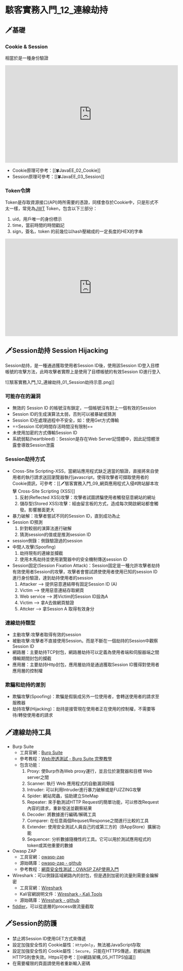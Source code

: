 # 駭客實務入門_12_連線劫持
## 🗡基礎
### Cookie & Session
相當於是一種身份驗證

<iframe width="560" height="315" src="https://www.youtube.com/embed/lNQAl71Abqc" title="YouTube video player" frameborder="0" allow="accelerometer; autoplay; clipboard-write; encrypted-media; gyroscope; picture-in-picture" allowfullscreen></iframe>

- Cookie原理可參考：[[🍀JavaEE_02_Cookie]]
- Session原理可參考：[[🍀JavaEE_03_Session]]

### Token令牌
Token是存取資源接口(API)時所需要的憑證，同樣會存於Cookie中，只是形式不太一樣，常見為[JWT](https://jwt.io/) Token，包含以下三部分：
1. uid，用戶唯一的身份標示
2. time，當前時間的時間戳記
3. sign，簽名，token 的前幾位以hash壓縮成的一定長度的HEX的字串

<iframe width="560" height="315" src="https://www.youtube.com/embed/ITDrxC6hDh0" title="YouTube video player" frameborder="0" allow="accelerometer; autoplay; clipboard-write; encrypted-media; gyroscope; picture-in-picture" allowfullscreen></iframe>

## 🗡Session劫持 Session Hijacking
Session劫持，是一種通過獲取使用者Session ID後，使用該Session ID登入目標帳號的攻擊方法，此時攻擊者實際上是使用了目標帳號的有效Session ID進行登入

![[駭客實務入門_12_連線劫持_01_Session劫持示意.png]]

### 可能存在的漏洞
- 無效的 Session ID 的帳號沒有鎖定，一個帳號沒有對上一個有效的Session
- Session ID的生成演算法太弱，否則可以被暴破或猜測
- Session ID在處理過程中不安全，如：使用Get方式傳輸
- ==Session ID的時間存活時間沒有限制==
- 未使用加密的方式傳輸Session ID
- 系統弱點(heartbleed)：Session是存在Web Server記憶體中，因此記憶體泄露會導致Session泄露

### Session劫持方式
- Cross-Site Scripting-XSS，當網站應用程式缺乏適當的驗證，直接將來自使用者的執行請求送回瀏覽器執行javascript，使得攻擊者可擷取使用者的Cookie資訊，可參考：[[🗡駭客實務入門_09_網頁應用程式入侵#跨站腳本攻擊 Cross-Site Scripting (XSS)]]
	1. 反射(Reflected XSS)攻擊：攻擊者試圖誘騙使用者觸發惡意網站的網址
	2. 儲存型(Stored XSS)攻擊：經由留言板的方式，造成每次開啟網站都會觸發。影響層面更大
- 暴力破解：攻擊者嘗試不同的Session ID，直到成功為止
- Session ID預測
	1. 針對較弱的演算法進行破解
	2. 猜測session的值或是推測session ID
- session側錄：側錄驗證過的session
- 中間人攻擊(Spoofing)
	1. 劫持現有的連線並攔截
	2. 使用木馬劫持並使用瀏覽器中的安全機制傳送session ID
- Session固定(Session Fixation Attack)：Session固定是一種允許攻擊者劫持有效使用者Session的攻擊，攻擊者會嘗試誘使使用者使用已知的session ID進行身份驗證，達到劫持使用者的session
	1.  Attacker --> 提供惡意連結帶有固定Session ID (A)
	2.  Victim --> 使用惡意連結存取網頁
	3.  Web service --> 將Victim的Session ID設為A
	4.  Victim --> 拿A去做網頁驗證
	5.  Attcker --> 拿Session A 取得有效身分

### 連線劫持類型
- 主動攻擊:攻擊者取得有效的session
- 被動攻擊:攻擊者不直接使用Session。而是不斷在一個劫持的Session中觀察 Session ID
- 網路層：主要劫持TCP封包，網路層劫持可以定義為使用者端和伺服器端之間傳輸期間封包的攔截
- 應用層：主要劫持Http封包，應用層劫持是通過獲取Session ID獲得對使用者應用層的控制權

### 欺騙和劫持的差別
- 欺騙攻擊(Spoofing)：欺騙是假裝成另外一位使用者，會轉送使用者的請求至服務器
- 劫持攻擊(Hijacking)：劫持是接管現在使用者正在使用的控制權，不需要等待/轉發使用者的請求

## 🗡連線劫持工具
- Burp Suite
	- 工具官網：[Burp Suite](https://portswigger.net/burp)
	- 參考教程：[Web滲透測試 - Burp Suite 完整教學](https://ithelp.ithome.com.tw/2020-12th-ironman/articles/3806)
	- 包含功能：
		1. Proxy: 使Burp作為Web proxy運行，並且位於瀏覽器和目標 Web server之間
		2. Scanner: 執行 Web 應用程式的自動漏洞掃描
		3. Intruder: 可以利用Intruder進行暴力破解或是FUZZING攻擊
		4. Spider: 網站爬蟲，協助建立SiteMap
		5. Repeater: 來手動測試HTTP Request的簡單功能，可以修改Request內容的請求，重新發送並觀察結果
		6. Decoder: 將數據進行編碼/解碼工具
		7. Comparer: 在任意兩個Requset/Response之間進行比較的工具
		8. Extender: 使用安全測試人員自己的或第三方的（BAppStore）擴展功能
		9. Sequencer: 分析數據隨機性的工具。它可以用於測試應用程式的token或其他重要的數據
- Owasp ZAP
	- 工具官網：[owasp-zap](https://www.zaproxy.org/)
	- 源始碼庫：[owasp-zap - github](https://github.com/zaproxy/zaproxy)
	- 參考教程：[網頁安全性測試：OWASP ZAP使用入門](https://www.tpisoftware.com/tpu/articleDetails/2161)
- Wireshark：可以側錄區域網路內的封包，但是遇到加密的流量則需要金鑰解密
	- 工具官網：[Wireshark](https://www.wireshark.org/download.html)
	- Kali官網說明文件：[Wireshark - Kali Tools](https://www.kali.org/tools/wireshark/)
	- 源始碼庫：[Wireshark - github](https://github.com/wireshark/wireshark)
- [fiddler](https://www.telerik.com/fiddler)，可以從底層的process做流量截取

## 🗡Session的防護
- 禁止將Session ID使用GET方式來傳遞
- 設定加強安全性的 Cookie屬性：`HttpOnly`，無法被JavaScript存取
- 設定加強安全性的 Cookie屬性：`Secure`，只能在HTTPS傳遞，若網站無HTTPS則會失效。Https可參考：[[🌐網路架構_05_HTTPS協議]]
- 在需要權限的頁面請使用者重新輸入密碼
